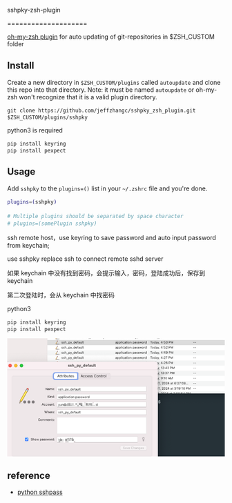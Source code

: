 sshpky-zsh-plugin

====================

[oh-my-zsh plugin](https://github.com/robbyrussell/oh-my-zsh) for auto updating of git-repositories in $ZSH_CUSTOM folder

## Install

Create a new directory in `$ZSH_CUSTOM/plugins` called `autoupdate` and clone this repo into that directory. Note: it must be named `autoupdate` or oh-my-zsh won't recognize that it is a valid plugin directory.

```
git clone https://github.com/jeffzhangc/sshpky_zsh_plugin.git $ZSH_CUSTOM/plugins/sshpky
```

python3 is required

```
pip install keyring
pip install pexpect
```

## Usage

Add `sshpky` to the `plugins=()` list in your `~/.zshrc` file and you're done.

```bash
plugins=(sshpky)

# Multiple plugins should be separated by space character
# plugins=(somePlugin sshpky)
```

ssh remote host，use keyring to save password and auto input password from keychain;

use sshpky replace ssh to connect remote sshd server

如果 keychain 中没有找到密码，会提示输入，密码，登陆成功后，保存到 keychain

第二次登陆时，会从 keychain 中找密码

python3

```
pip install keyring
pip install pexpect
```

![image-20241226182312785](README.assets/image-20241226182312785.png)

## reference

- [python sshpass](https://github.com/bdelliott/sshpass)
